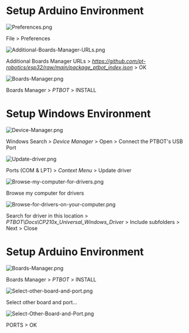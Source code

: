 # Setup Arduino Environment
![Preferences.png](Docs/Ref-Img/Preferences.png)

File > Preferences


![Additional-Boards-Manager-URLs.png](Docs/Ref-Img/Additional-Boards-Manager-URLs.png)

Additional Boards Manager URLs > *https://github.com/pt-robotics/esp32/raw/main/package_ptbot_index.json* > OK


![Boards-Manager.png](Docs/Ref-Img/Boards-Manager.png)

Boards Manager > *PTBOT* > INSTALL



# Setup Windows Environment
![Device-Manager.png](Docs/Ref-Img/Device-Manager.png)

Windows Search > *Device Manager* > Open > Connect the PTBOT's USB Port

![Update-driver.png](Docs/Ref-Img/Update-driver.png)

Ports (COM & LPT) > *Context Menu* > Update driver


![Browse-my-computer-for-drivers.png](Docs/Ref-Img/Browse-my-computer-for-drivers.png)

Browse my computer for drivers


![Browse-for-drivers-on-your-computer.png](Docs/Ref-Img/Browse-for-drivers-on-your-computer.png)

Search for driver in this location > *PTBOT\Docs\CP210x_Universal_Windows_Driver* > Include subfolders > Next > Close



# Setup Arduino Environment
![Boards-Manager.png](Docs/Ref-Img/Boards-Manager.png)

Boards Manager > *PTBOT* > INSTALL


![Select-other-board-and-port.png](Docs/Ref-Img/Select-other-board-and-port.png)

Select other board and port...


![Select-Other-Board-and-Port.png](Docs/Ref-Img/Select-Other-Board-and-Port.png)

PORTS > OK
